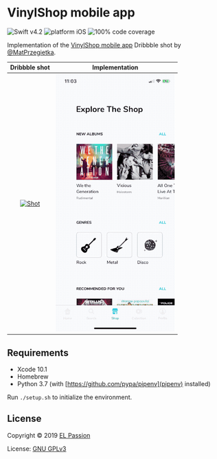 # VinylShop mobile app

![Swift v4.2](https://img.shields.io/badge/swift-v4.2-orange.svg)
![platform iOS](https://img.shields.io/badge/platform-iOS-blue.svg)
![100% code coverage](https://img.shields.io/badge/covergage-100%25-success.svg)

Implementation of the [VinylShop mobile app](https://dribbble.com/shots/4996346-Vinyl-Shop-mobile-app) Dribbble shot by [@MatPrzegietka](https://dribbble.com/MatPrzegietka).

|Dribbble shot|Implementation|
|:-:|:-:|
|[![Shot](Files/shot.gif)](https://dribbble.com/shots/4996346-Vinyl-Shop-mobile-app)|[![Preview](Files/preview.gif)](https://github.com/elpassion/VinylShop)|

## Requirements

* Xcode 10.1
* Homebrew
* Python 3.7 (with [https://github.com/pypa/pipenv](pipenv) installed)

Run `./setup.sh` to initialize the environment.

## License

Copyright © 2019 [EL Passion](https://www.elpassion.com)

License: [GNU GPLv3](LICENSE)
